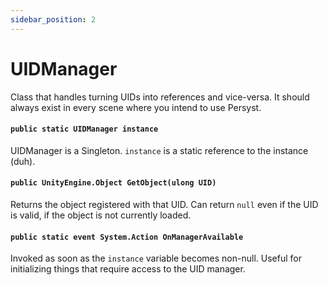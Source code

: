 ```yaml
---
sidebar_position: 2
---
```

# UIDManager

Class that handles turning UIDs into references and vice-versa. It should always exist in every scene where you intend to use Persyst.

#### `public static UIDManager instance`
UIDManager is a Singleton. `instance` is a static reference to the instance (duh).

#### `public UnityEngine.Object GetObject(ulong UID)`
Returns the object registered with that UID. Can return `null` even if the UID is valid, if the object is not currently loaded.

#### `public static event System.Action OnManagerAvailable`
Invoked as soon as the `instance` variable becomes non-null. Useful for initializing things that require access to the UID manager.